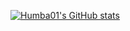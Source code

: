 

[![Humba01's GitHub stats](https://github-readme-stats.vercel.app/api?username=Humba01&show_icons=true&theme=midnight-purple&count_private=true&border_radius=0&bg_color=DEG,991aff,0000ff&title_color=ffffff&icon_color=00ac99)](https://github.com/anuraghazra/github-readme-stats)

<!--
**Humba01/Humba01** is a ✨ _special_ ✨ repository because its `README.md` (this file) appears on your GitHub profile.

Here are some ideas to get you started:

- 🔭 I’m currently working on ...
- 🌱 I’m currently learning ...
- 👯 I’m looking to collaborate on ...
- 🤔 I’m looking for help with ...
- 💬 Ask me about ...
- 📫 How to reach me: ...
- 😄 Pronouns: ...
- ⚡ Fun fact: ...
-->
